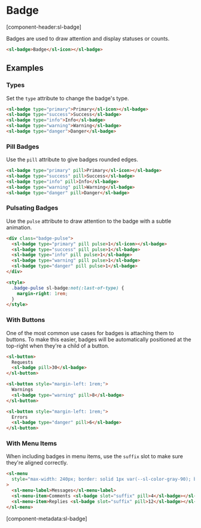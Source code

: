 # Badge

[component-header:sl-badge]

Badges are used to draw attention and display statuses or counts.

```html preview
<sl-badge>Badge</sl-icon></sl-badge>
```

## Examples

### Types

Set the `type` attribute to change the badge's type.

```html preview
<sl-badge type="primary">Primary</sl-icon></sl-badge>
<sl-badge type="success">Success</sl-badge>
<sl-badge type="info">Info</sl-badge>
<sl-badge type="warning">Warning</sl-badge>
<sl-badge type="danger">Danger</sl-badge>
```

### Pill Badges

Use the `pill` attribute to give badges rounded edges.

```html preview
<sl-badge type="primary" pill>Primary</sl-icon></sl-badge>
<sl-badge type="success" pill>Success</sl-badge>
<sl-badge type="info" pill>Info</sl-badge>
<sl-badge type="warning" pill>Warning</sl-badge>
<sl-badge type="danger" pill>Danger</sl-badge>
```

### Pulsating Badges

Use the `pulse` attribute to draw attention to the badge with a subtle animation.

```html preview
<div class="badge-pulse">
  <sl-badge type="primary" pill pulse>1</sl-icon></sl-badge>
  <sl-badge type="success" pill pulse>1</sl-badge>
  <sl-badge type="info" pill pulse>1</sl-badge>
  <sl-badge type="warning" pill pulse>1</sl-badge>
  <sl-badge type="danger" pill pulse>1</sl-badge>
</div>

<style>
  .badge-pulse sl-badge:not(:last-of-type) {
    margin-right: 1rem;
  }
</style>
```

### With Buttons

One of the most common use cases for badges is attaching them to buttons. To make this easier, badges will be automatically positioned at the top-right when they're a child of a button.

```html preview
<sl-button>
  Requests
  <sl-badge pill>30</sl-badge>
</sl-button>

<sl-button style="margin-left: 1rem;">
  Warnings
  <sl-badge type="warning" pill>8</sl-badge>
</sl-button>

<sl-button style="margin-left: 1rem;">
  Errors
  <sl-badge type="danger" pill>6</sl-badge>
</sl-button>
```

### With Menu Items

When including badges in menu items, use the `suffix` slot to make sure they're aligned correctly.

```html preview
<sl-menu
  style="max-width: 240px; border: solid 1px var(--sl-color-gray-90); border-radius: var(--sl-border-radius-medium);"
>
  <sl-menu-label>Messages</sl-menu-label>
  <sl-menu-item>Comments <sl-badge slot="suffix" pill>4</sl-badge></sl-menu-item>
  <sl-menu-item>Replies <sl-badge slot="suffix" pill>12</sl-badge></sl-menu-item>
</sl-menu>
```

[component-metadata:sl-badge]
